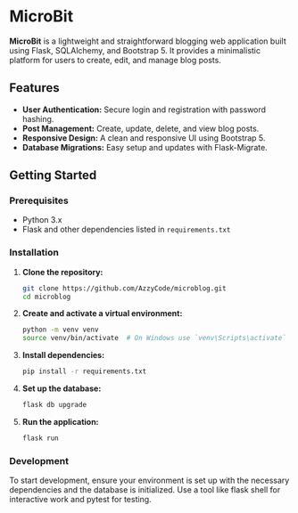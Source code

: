 # MicroBit

**MicroBit** is a lightweight and straightforward blogging web application built using Flask, SQLAlchemy, and Bootstrap 5. It provides a minimalistic platform for users to create, edit, and manage blog posts.

## Features

- **User Authentication:** Secure login and registration with password hashing.
- **Post Management:** Create, update, delete, and view blog posts.
- **Responsive Design:** A clean and responsive UI using Bootstrap 5.
- **Database Migrations:** Easy setup and updates with Flask-Migrate.

## Getting Started

### Prerequisites

- Python 3.x
- Flask and other dependencies listed in `requirements.txt`

### Installation

1. **Clone the repository:**
   ```bash
   git clone https://github.com/AzzyCode/microblog.git
   cd microblog

2. **Create and activate a virtual environment:**
    ```bash
    python -m venv venv
    source venv/bin/activate  # On Windows use `venv\Scripts\activate`

3. **Install dependencies:**
    ```bash
    pip install -r requirements.txt

4. **Set up the database:**
    ```bash
    flask db upgrade

5. **Run the application:**
    ```bash
    flask run

### Development

To start development, ensure your environment is set up with the necessary dependencies and the database is initialized. Use a tool like flask shell for interactive work and pytest for testing.